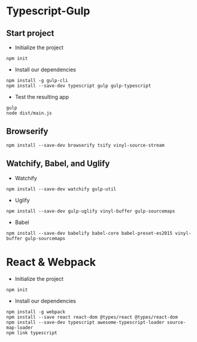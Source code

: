 # Typescript-Gulp

## Start project

- Initialize the project
```
npm init
```

- Install our dependencies
```
npm install -g gulp-cli
npm install --save-dev typescript gulp gulp-typescript
```

- Test the resulting app
```
gulp
node dist/main.js
```

## Browserify

```
npm install --save-dev browserify tsify vinyl-source-stream
```

## Watchify, Babel, and Uglify

- Watchify
```
npm install --save-dev watchify gulp-util
```
- Uglify
```
npm install --save-dev gulp-uglify vinyl-buffer gulp-sourcemaps
```
- Babel
```
npm install --save-dev babelify babel-core babel-preset-es2015 vinyl-buffer gulp-sourcemaps
```

# React & Webpack
- Initialize the project
```
npm init
```
- Install our dependencies
```
npm install -g webpack
npm install --save react react-dom @types/react @types/react-dom
npm install --save-dev typescript awesome-typescript-loader source-map-loader
npm link typescript
```